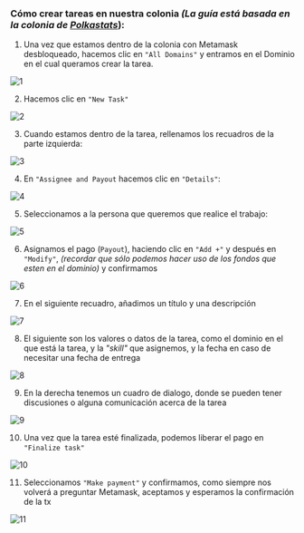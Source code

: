 ### Cómo crear tareas en nuestra colonia _(La guía está basada en la colonia de [Polkastats](https://polkastats.io)_):

1. Una vez que estamos dentro de la colonia con Metamask desbloqueado, hacemos clic en `"All Domains"` y entramos en el Dominio en el cual queramos crear la tarea.

![1](https://user-images.githubusercontent.com/17170149/74934219-fd451280-53e5-11ea-992c-8bc181727de9.png)

2. Hacemos clic en `"New Task"`

![2](https://user-images.githubusercontent.com/17170149/74934226-02a25d00-53e6-11ea-9e9e-a686fd1f706d.png)

3. Cuando estamos dentro de la tarea, rellenamos los recuadros de la parte izquierda:

![3](https://user-images.githubusercontent.com/17170149/74934233-07ffa780-53e6-11ea-8f52-8e5913416444.png)

4. En `"Assignee and Payout` hacemos clic en `"Details"`:

![4](https://user-images.githubusercontent.com/17170149/74934240-0cc45b80-53e6-11ea-8c83-e2921bd8f0e1.png)

5. Seleccionamos a la persona que queremos que realice el trabajo:

![5](https://user-images.githubusercontent.com/17170149/74934245-11890f80-53e6-11ea-8a22-aa765c729c74.png)

6. Asignamos el pago (`Payout`), haciendo clic en `"Add +"` y después en `"Modify"`, _(recordar que sólo podemos hacer uso de los fondos que esten en el dominio)_ y confirmamos

![6](https://user-images.githubusercontent.com/17170149/74934252-15b52d00-53e6-11ea-9b82-ba1b74a5c90d.png)

7. En el siguiente recuadro, añadimos un título y una descripción

![7](https://user-images.githubusercontent.com/17170149/74934260-1a79e100-53e6-11ea-8361-ad946a7669f5.png)

8. El siguiente son los valores o datos de la tarea, como el dominio en el que está la tarea, y la _"skill"_ que asignemos, y la fecha en caso de necesitar una fecha de entrega

![8](https://user-images.githubusercontent.com/17170149/74934267-1ea5fe80-53e6-11ea-8715-e6cea55e0fc0.png)

9. En la derecha tenemos un cuadro de dialogo, donde se pueden tener discusiones o alguna comunicación acerca de la tarea

![9](https://user-images.githubusercontent.com/17170149/74934276-236ab280-53e6-11ea-8b03-f27ab658aed4.png)

10. Una vez que la tarea esté finalizada, podemos liberar el pago en `"Finalize task"`

![10](https://user-images.githubusercontent.com/17170149/74934283-2796d000-53e6-11ea-80e3-d174dcdbe0e5.png)

11. Seleccionamos `"Make payment"` y confirmamos, como siempre nos volverá a preguntar Metamask, aceptamos y esperamos la confirmación de la tx

![11](https://user-images.githubusercontent.com/17170149/74934293-2c5b8400-53e6-11ea-869f-0ced3ee4d192.png)